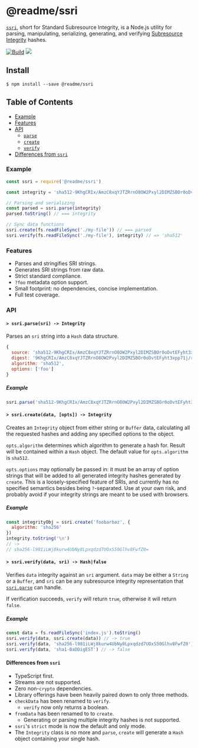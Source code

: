 # @readme/ssri

[`ssri`](https://github.com/npm/ssri), short for Standard Subresource
Integrity, is a Node.js utility for parsing, manipulating, serializing,
generating, and verifying [Subresource
Integrity](https://w3c.github.io/webappsec/specs/subresourceintegrity/) hashes.

[![Build](https://github.com/readmeio/ssri/workflows/CI/badge.svg)](https://github.com/readmeio/ssri/) [![](https://img.shields.io/npm/v/@readme/ssri)](https://npm.im/@readme/ssri)

## Install

`$ npm install --save @readme/ssri`

## Table of Contents

* [Example](#example)
* [Features](#features)
* [API](#api)
  * [`parse`](#parse)
  * [`create`](#create)
  * [`verify`](#verify)
* [Differences from `ssri`](#differences-from-ssri)

### Example

```javascript
const ssri = require('@readme/ssri')

const integrity = 'sha512-9KhgCRIx/AmzC8xqYJTZRrnO8OW2Pxyl2DIMZSBOr0oDvtEFyht3xpp71j/r/pAe1DM+JI/A+line3jUBgzQ7A==?foo'

// Parsing and serializing
const parsed = ssri.parse(integrity)
parsed.toString() // === integrity

// Sync data functions
ssri.create(fs.readFileSync('./my-file')) // === parsed
ssri.verify(fs.readFileSync('./my-file'), integrity) // => 'sha512'
```

### Features

* Parses and stringifies SRI strings.
* Generates SRI strings from raw data.
* Strict standard compliance.
* `?foo` metadata option support.
* Small footprint: no dependencies, concise implementation.
* Full test coverage.

### API

#### <a name="parse"></a> `> ssri.parse(sri) -> Integrity`

Parses an `sri` string into a `Hash` data structure.

```javascript
{
  source: 'sha512-9KhgCRIx/AmzC8xqYJTZRrnO8OW2Pxyl2DIMZSBOr0oDvtEFyht3xpp71j/r/pAe1DM+JI/A+line3jUBgzQ7A==?foo',
  digest: '9KhgCRIx/AmzC8xqYJTZRrnO8OW2Pxyl2DIMZSBOr0oDvtEFyht3xpp71j/r/pAe1DM+JI/A+line3jUBgzQ7A==',
  algorithm: 'sha512',
  options: ['foo']
}
```

##### Example

```javascript
ssri.parse('sha512-9KhgCRIx/AmzC8xqYJTZRrnO8OW2Pxyl2DIMZSBOr0oDvtEFyht3xpp71j/r/pAe1DM+JI/A+line3jUBgzQ7A==?foo') // -> Hash object
```

#### <a name="from-data"></a> `> ssri.create(data, [opts]) -> Integrity`

Creates an `Integrity` object from either string or `Buffer` data, calculating
all the requested hashes and adding any specified options to the object.

`opts.algorithm` determines which algorithm to generate a hash for. Result will
be contained within a `Hash` object. The default value for
`opts.algorithm` is `sha512`.

`opts.options` may optionally be passed in: it must be an array of option
strings that will be added to all generated integrity hashes generated by
`create`. This is a loosely-specified feature of SRIs, and currently has no
specified semantics besides being `?`-separated. Use at your own risk, and
probably avoid if your integrity strings are meant to be used with browsers.

##### Example

```javascript
const integrityObj = ssri.create('foobarbaz', {
  algorithm: 'sha256'
})
integrity.toString('\n')
// ->
// sha256-l981iLWj8kurw4UbNy8Lpxqdzd7UOxS50Glhv8FwfZ0=
```

#### <a name="verify"></a> `> ssri.verify(data, sri) -> Hash|false`

Verifies `data` integrity against an `sri` argument. `data` may be either a
`String` or a `Buffer`, and `sri` can be any subresource integrity
representation that [`ssri.parse`](#parse) can handle.

If verification succeeds, `verify` will return `true`, otherwise it will return
`false`.

##### Example

```javascript
const data = fs.readFileSync('index.js').toString()
ssri.verify(data, ssri.create(data)) // -> true
ssri.verify(data, 'sha256-l981iLWj8kurw4UbNy8Lpxqdzd7UOxS50Glhv8FwfZ0')
ssri.verify(data, 'sha1-BaDDigEST') // -> false
```

#### <a name="differences-from-ssri"></a> Differences from `ssri`

* TypeScript first.
* Streams are not supported.
* Zero non-`crypto` dependencies.
* Library offerings have been heavily paired down to only three methods.
* `checkData` has been renamed to `verify`.
  * `verify` now only returns a boolean.
* `fromData` has been renamed to to `create`.
  * Generating or parsing multiple integrity hashes is not supported.
* `ssri`'s `strict` mode is now the default and only mode.
* The `Integrity` class is no more and `parse`, `create` will generate a `Hash` object containing your single hash.
